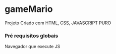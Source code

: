 # gameMario
Projeto Criado com HTML, CSS, JAVASCRIPT PURO

### Pré requisitos globais
Navegador que execute JS
